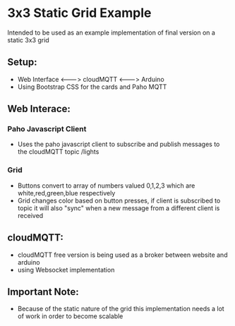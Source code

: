 # 3x3 Static Grid Example
Intended to be used as an example implementation of final version on a static 3x3 grid

## Setup:
  - Web Interface <---> cloudMQTT <---> Arduino
  - Using Bootstrap CSS for the cards and Paho MQTT

## Web Interace:
### Paho Javascript Client
  - Uses the paho javascript client to subscribe and publish messages to the cloudMQTT topic /lights
### Grid
  - Buttons convert to array of numbers valued 0,1,2,3 which are white,red,green,blue respectively
  - Grid changes color based on button presses, if client is subscribed to topic it will also "sync" when a new message from a different client is received

## cloudMQTT:
  - cloudMQTT free version is being used as a broker between website and arduino
  - using Websocket implementation
  
## Important Note:
  - Because of the static nature of the grid this implementation needs a lot of work in order to become scalable
